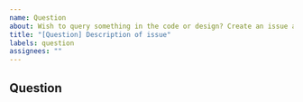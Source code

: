 ```yaml
---
name: Question
about: Wish to query something in the code or design? Create an issue and we'll start the discussion!
title: "[Question] Description of issue"
labels: question
assignees: ""
---
```

## Question
<!--- Provide your question with any appropriate links or supporting material -->

<!-- If the question is about code, please provide either a permalink or copy of the code, citing the source file -->